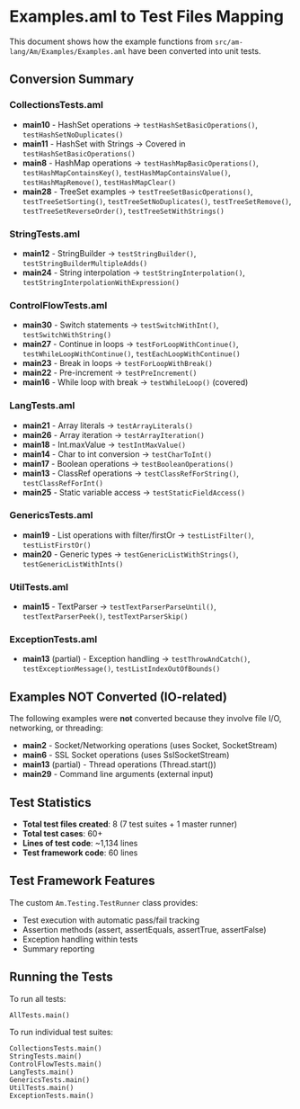 # Examples.aml to Test Files Mapping

This document shows how the example functions from `src/am-lang/Am/Examples/Examples.aml` have been converted into unit tests.

## Conversion Summary

### CollectionsTests.aml
- **main10** - HashSet operations → `testHashSetBasicOperations()`, `testHashSetNoDuplicates()`
- **main11** - HashSet with Strings → Covered in `testHashSetBasicOperations()`
- **main8** - HashMap operations → `testHashMapBasicOperations()`, `testHashMapContainsKey()`, `testHashMapContainsValue()`, `testHashMapRemove()`, `testHashMapClear()`
- **main28** - TreeSet examples → `testTreeSetBasicOperations()`, `testTreeSetSorting()`, `testTreeSetNoDuplicates()`, `testTreeSetRemove()`, `testTreeSetReverseOrder()`, `testTreeSetWithStrings()`

### StringTests.aml
- **main12** - StringBuilder → `testStringBuilder()`, `testStringBuilderMultipleAdds()`
- **main24** - String interpolation → `testStringInterpolation()`, `testStringInterpolationWithExpression()`

### ControlFlowTests.aml
- **main30** - Switch statements → `testSwitchWithInt()`, `testSwitchWithString()`
- **main27** - Continue in loops → `testForLoopWithContinue()`, `testWhileLoopWithContinue()`, `testEachLoopWithContinue()`
- **main23** - Break in loops → `testForLoopWithBreak()`
- **main22** - Pre-increment → `testPreIncrement()`
- **main16** - While loop with break → `testWhileLoop()` (covered)

### LangTests.aml
- **main21** - Array literals → `testArrayLiterals()`
- **main26** - Array iteration → `testArrayIteration()`
- **main18** - Int.maxValue → `testIntMaxValue()`
- **main14** - Char to int conversion → `testCharToInt()`
- **main17** - Boolean operations → `testBooleanOperations()`
- **main13** - ClassRef operations → `testClassRefForString()`, `testClassRefForInt()`
- **main25** - Static variable access → `testStaticFieldAccess()`

### GenericsTests.aml
- **main19** - List operations with filter/firstOr → `testListFilter()`, `testListFirstOr()`
- **main20** - Generic types → `testGenericListWithStrings()`, `testGenericListWithInts()`

### UtilTests.aml
- **main15** - TextParser → `testTextParserParseUntil()`, `testTextParserPeek()`, `testTextParserSkip()`

### ExceptionTests.aml
- **main13** (partial) - Exception handling → `testThrowAndCatch()`, `testExceptionMessage()`, `testListIndexOutOfBounds()`

## Examples NOT Converted (IO-related)

The following examples were **not** converted because they involve file I/O, networking, or threading:

- **main2** - Socket/Networking operations (uses Socket, SocketStream)
- **main6** - SSL Socket operations (uses SslSocketStream)
- **main13** (partial) - Thread operations (Thread.start())
- **main29** - Command line arguments (external input)

## Test Statistics

- **Total test files created**: 8 (7 test suites + 1 master runner)
- **Total test cases**: 60+
- **Lines of test code**: ~1,134 lines
- **Test framework code**: 60 lines

## Test Framework Features

The custom `Am.Testing.TestRunner` class provides:
- Test execution with automatic pass/fail tracking
- Assertion methods (assert, assertEquals, assertTrue, assertFalse)
- Exception handling within tests
- Summary reporting

## Running the Tests

To run all tests:
```aml
AllTests.main()
```

To run individual test suites:
```aml
CollectionsTests.main()
StringTests.main()
ControlFlowTests.main()
LangTests.main()
GenericsTests.main()
UtilTests.main()
ExceptionTests.main()
```
